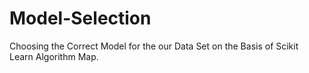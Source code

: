 # Model-Selection
Choosing the Correct Model for the our Data Set on the Basis of Scikit Learn Algorithm Map.

